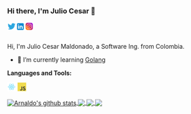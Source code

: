 ### Hi there, I'm Julio Cesar 👋


<a href="https://www.linkedin.com/in/juliocesarmaldonadomoreno/">
  <img align="left" alt="Julio Cesar | Linkedin" width="20px" src="https://raw.githubusercontent.com/DevJuliocesar/DevJuliocesar/main/assets/twitter.svg" />
</a>
<a href="https://twitter.com/dev_juliocesar">
  <img align="left" alt="JulioCesar | Twitter" width="21px" src="https://raw.githubusercontent.com/DevJuliocesar/DevJuliocesar/main/assets/linkedin.svg" />
</a>
<a href="https://www.instagram.com/dev_juliocesar/">
  <img align="left" alt="Instagram" height="20px" src="https://raw.githubusercontent.com/DevJuliocesar/DevJuliocesar/main/assets/instagram.svg" />
</a>


<br />
<br />

Hi, I'm Julio Cesar Maldonado, a Software Ing. from Colombia.

- 🌱 I’m currently learning [Golang](https://go.dev/)

**Languages and Tools:**  

<code><img height="20" src="https://raw.githubusercontent.com/github/explore/80688e429a7d4ef2fca1e82350fe8e3517d3494d/topics/react/react.png"></code>
<code><img height="20" src="https://raw.githubusercontent.com/github/explore/80688e429a7d4ef2fca1e82350fe8e3517d3494d/topics/javascript/javascript.png"></code>


<a href="https://github.com/DevJuliocesar/github-readme-stats">
  <img align="center" src="https://github-readme-stats.anuraghazra1.vercel.app/api?username=DevJuliocesar&show_icons=true&include_all_commits=true&theme=radical" alt="Arnaldo's github stats" />
</a>
<a href="https://github.com/DevJuliocesar/github-readme-stats">
  <img align="center" src="https://github-readme-stats.anuraghazra1.vercel.app/api/top-langs/?username=DevJuliocesar&layout=compact&theme=radical" />
</a>
<a href="https://github.com/DevJuliocesar/github-readme-stats">
  <img align="center" src="https://github-readme-stats.vercel.app/api/pin/?username=DevJuliocesar&repo=koibanxBackend&theme=radical" />
</a>    
<a href="https://github.com/DevJuliocesar/DevJuliocesar.github.io">
  <img align="center" src="https://github-readme-stats.vercel.app/api/pin/?username=DevJuliocesar&repo=photolink&theme=radical" />
</a>

<!--
- 🔭 I’m currently working on ...
- 🌱 I’m currently learning ...
- 👯 I’m looking to collaborate on ...
- 🤔 I’m looking for help with ...
- 💬 Ask me about ...
- 📫 How to reach me: ...
- 😄 Pronouns: ...
- ⚡ Fun fact: ...
-->
